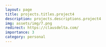 ```yaml
---
layout: page
title: projects.titles.project4
description: projects.descriptions.project4
img: assets/img/7.png
redirect: https://clausdelta.com/
importance: 3
category: personal
---
```

